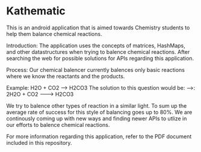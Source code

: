 # Kathematic

This is an android application that is aimed towards Chemistry students to help them balance chemical reactions.

Introduction:
The application uses the concepts of matrices, HashMaps, and other datastructures when trying to balence chemical reactions. After searching the web for possible solutions for APIs regarding this application.

Process:
Our chemical balencer currently balences only basic reactions where we know the reactants and the products.
 
 Example:
 H2O + CO2 --> H2CO3
 The solution to this question would be:
 -->: 2H2O + CO2 ---> H2CO3
 
We try to balence other types of reaction in a similar light. To sum up the average rate of success for this style of balancing goes up to 80%. We are continously coming up with new ways and finding newer APIs to utlize in our efforts to balence chemical reactions.

For more information regarding this application, refer to the PDF document included in this repository.
